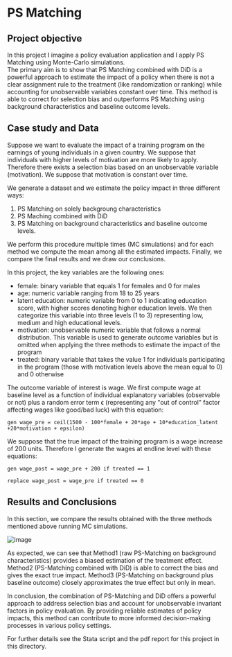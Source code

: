 # PS Matching
## Project objective
In this project I imagine a policy evaluation application and I apply PS Matching using Monte-Carlo simulations.  
The primary aim is to show that PS Matching combined with DiD is a powerful approach to estimate the impact of a policy when there is not a clear assignment rule to the treatment (like randomization or ranking) while accounting for unobservable variables constant over time. This method is able to correct for selection bias and outperforms PS Matching using background characteristics and baseline outcome levels. 

## Case study and Data
Suppose we want to evaluate the impact of a training program on the earnings of young individuals in a given country. 
We suppose that individuals with higher levels of motivation are more likely to apply. Therefore there exists a selection bias based on an unobservable variable (motivation). We suppose that motivation is constant over time.
   
We generate a dataset and we estimate the policy impact in three different ways: 
1. PS Matching on solely backgroung characteristics
2. PS Maching combined with DiD
3. PS Matching on background characteristics and baseline outcome levels.

We perform this procedure multiple times (MC simulations) and for each method we compute the mean among all the estimated impacts. Finally, we compare the final results and we draw our conclusions.

In this project, the key variables are the following ones:
* female: binary variable that equals 1 for females and 0 for males
* age: numeric variable ranging from 18 to 25 years
* latent education: numeric variable from 0 to 1 indicating education score, with higher scores denoting higher education levels. We then categorize this variable into three levels (1 to 3) representing low, medium and high educational levels.
* motivation: unobservable numeric variable that follows a normal distribution. This variable is used to generate outcome variables but is omitted when applying the three methods to estimate the impact of the program
* treated: binary variable that takes the value 1 for individuals participating in the program (those with motivation levels above the mean equal to 0) and 0 otherwise

The outcome variable of interest is wage. We first compute wage at baseline level as a function of individual explanatory variables (observable or not) plus a random error term ϵ (representing any "out of control" factor affecting wages like good/bad luck) with this equation:

` gen wage_pre = ceil(1500 - 100*female + 20*age + 10*education_latent +20*motivation + epsilon)  `

We suppose that the true impact of the training program is a wage increase of
200 units. Therefore I generate the wages at endline level with these equations:

` gen wage_post = wage_pre + 200 if treated == 1 `
 
` replace wage_post = wage_pre if treated == 0 `



## Results and Conclusions
In this section, we compare the results obtained with the three methods mentioned above running MC simulations. 

![image](https://github.com/BenedettaValpreda/PS_Matching/assets/147848856/8470f799-48a9-4fce-9e6e-b4a871c50fea)

As expected, we can see that Method1 (raw PS-Matching on background characteristics) provides a biased estimation of the treatment effect. Method2 (PS-Matching combined with DiD) is able to correct the bias and gives the exact true impact. Method3 (PS-Matching on background plus baseline outcome) closely approximates the true effect but only in mean. 

In conclusion, the combination of PS-Matching and DiD offers a powerful approach to address selection bias and account for unobservable invariant factors in policy evaluation. By providing reliable estimates of policy impacts, this method can contribute to more informed decision-making processes in various policy settings.

For further details see the Stata script and the pdf report for this project in this directory.

